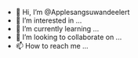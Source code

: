 - 👋 Hi, I’m @Applesangsuwandeelert
- 👀 I’m interested in ...
- 🌱 I’m currently learning ...
- 💞️ I’m looking to collaborate on ...
- 📫 How to reach me ...

<!---
Applesangsuwandeelert/Applesangsuwandeelert is a ✨ special ✨ repository because its `README.md` (this file) appears on your GitHub profile.
You can click the Preview link to take a look at your changes.
--->
